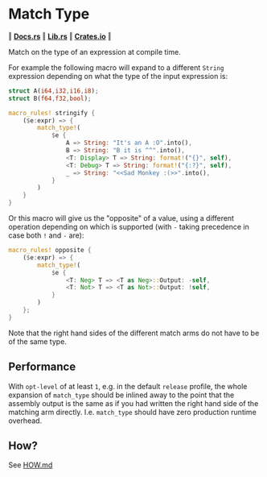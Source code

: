 # Match Type

‖ [__Docs.rs__](https://docs.rs/match_type/latest/pronto_graphics/) ‖ [__Lib.rs__](https://lib.rs/crates/match_type) ‖ [__Crates.io__](https://crates.io/crates/match_type/) ‖

Match on the type of an expression at compile time.

For example the following macro will expand to a different `String` expression depending on what the type of the input expression is:

```rust
struct A(i64,i32,i16,i8);
struct B(f64,f32,bool);

macro_rules! stringify {
    ($e:expr) => {
        match_type!(
            $e {
                A => String: "It's an A :O".into(),
                B => String: "B it is ^^".into(),
                <T: Display> T => String: format!("{}", self),
                <T: Debug> T => String: format!("{:?}", self),
                _ => String: "<<Sad Monkey :(>>".into(),
            }
        )
    }
}
```

Or this macro will give us the "opposite" of a value, using a different operation depending on which is supported (with `-` taking precedence in case both `!` and `-` are):

```rust
macro_rules! opposite {
    ($e:expr) => {
        match_type!(
            $e {
                <T: Neg> T => <T as Neg>::Output: -self,
                <T: Not> T => <T as Not>::Output: !self,
            }
        )
    };
}
```

Note that the right hand sides of the  different match arms do not have to be of the same type.

## Performance

With `opt-level` of at least `1`, e.g. in the default `release` profile, the whole expansion of `match_type` should be inlined away to the point that the assembly output is the same as if you had written the right hand side of the matching arm directly. I.e. `match_type` should have zero production runtime overhead.

## How?

See [HOW.md](HOW.md)